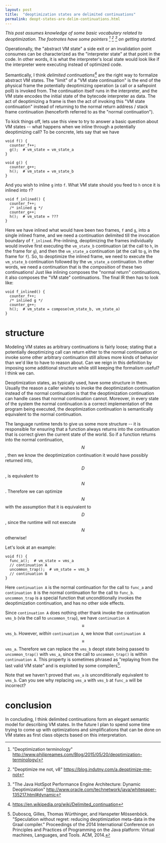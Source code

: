 ```yaml
---
layout: post
title:  "deoptimization states are delimited continuations"
permalink: deopt-states-are-delim-continuations.html
---
```


*This post assumes knowledge of some basic vocabulary related to
deoptimization.  The footnotes have some pointers [^deoptintro]
[^deoptv8] [^deoptjvm] on getting started.*

[^deoptintro]: "Deoptimization terminology" <http://www.philipreames.com/Blog/2015/05/20/deoptimization-terminology/>
[^deoptv8]: "Deoptimize me not, v8" <https://blog.indutny.com/a.deoptimize-me-not>
[^deoptjvm]: "The Java HotSpot Performance Engine Architecture: Dynamic Deoptimization" <http://www.oracle.com/technetwork/java/whitepaper-135217.html#dynamic>


Operationally, the "abstract VM state" a side exit or an invalidation
point consumes can be characterized as the "interpreter state" at that
point in the code.  In other words, it is what the interpreter's local
state would look like if the interpreter were executing instead of
optimized code.

Semantically, I think *delimited continuations*[^delim] are the right
way to formalize abstract VM states.  The "limit" of a "VM state
continuation" is the end of the physical frame the potentially
deoptimizing operation (a call or a safepoint poll) is invoked from.
The continuation itself runs in the interpreter, and the VM state
encodes the initial state of the bytecode interpreter as data.  The
act of deoptimizing a frame is then the act of invoking this "VM state
continuation" instead of returning to the normal return address /
stack frame continuation (henceforth referred to as the "normal
continuation").

[^delim]: <https://en.wikipedia.org/wiki/Delimited_continuation>

To kick things off, lets use this view to try to answer a basic
question about VM states -- what happens when we inline through a
potentially deoptimizing call?  To be concrete, lets say that we have

    void f() {
      counter_f++;
      g();  # vm_state = vm_state_a
    }
    
    void g() {
      counter_g++;
      h();  # vm_state = vm_state_b
    }

And you wish to inline `g` into `f`.  What VM state should you feed to
`h` once it is inlined into `f`?

    void f_inlined() {
      counter_f++;
      /* inlined g */
      counter_g++;
      h();  # vm_state = ???
    }

Here we have inlined what would have been two frames, `f` and `g`,
into a single inlined frame, and we need a continuation delimited till
the invocation boundary of `f_inlined`.  Pre-inlining, deoptimizing
the frames individually would involve first executing the `vm_state_b`
continuation (at the call to `h`, in the frame for `g`), and then the
`vm_state_a` continuation (at the call to `g`, in the frame for `f`).
So, to deoptimize the inlined frame, we need to execute the
`vm_state_b` continuation followed by the `vm_state_a` continuation.
In other words, we need a continuation that is the *composition* of
these two continuations!  Just like inlining composes the "normal
return" continuations, it also composes the "VM state" continuations.
The final IR then has to look like:

    void f_inlined() {
      counter_f++;
      /* inlined g */
      counter_g++;
      h();  # vm_state = compose(vm_state_b, vm_state_a)
    }

# structure

Modeling VM states as arbitrary continuations is fairly loose; stating
that a potentially deoptimizing call can return either to the normal
continuation or invoke some other arbitrary continuation still allows
more kinds of behavior than we'd like to have to reason about.  Can we
reign in this definition by imposing some additional structure while
still keeping the formalism useful?  I think we can.

Deoptimization states, as typically used, have some structure in them.
Usually the reason a caller wishes to invoke the deoptimization
continuation instead of the normal continuation is that the
deoptimization continuation can handle cases that normal continuation
cannot.  Moreover, in every state of the system the normal
continuation is a correct implementation of the program being
executed, the deoptimization continuation is semantically equivalent
to the normal continuation.

The language runtime tends to give us some more structure -- it is
responsible for ensuring that a function always returns into the
continuation that is correct given the current state of the world.  So
if a function returns into the normal continuation, $$N$$, then we
know the deoptimization continuation it would have possibly returned
into, $$D$$, is equivalent to $$N$$.  Therefore we can optimize $$N$$
with the assumption that it is equivalent to $$D$$, since the runtime
will not execute $$N$$ otherwise!

Let's look at an example:

    void f() {
      func_a();  # vm_state = vms_a
      // continuation A
      uncommon_trap();  # vm_state = vms_b
      // continuation B
    }

Here `continuation A` is the normal continuation for the call to
`func_a` and `continuation B` is the normal continuation for the call
to `func_b`.  `uncommon_trap` is a special function that
unconditionally invokes the deoptimization continuation, and has no
other side effects.

Since `continuation A` does nothing other thank invoke the
continuation `vms_b` (via the call to `uncommon_trap`), we have
`continuation A` $$\equiv$$ `vms_b`.  However, *within* `continuation
A`, we know that `continuation A` $$\equiv$$ `vms_a`.  Therefore we
can replace the `vms_b` deopt state being passed to `uncommon_trap()`
with `vms_a`, since the call to `uncommon_trap()` is within
`continuation A`.  This property is sometimes phrased as "replaying
from the last valid VM state" and is exploited by some
compilers[^graal].

Note that we haven't proved that `vms_a` is unconditionally equivalent
to `vms_b`.  Can you see why replacing `vms_a` with `vms_b` at
`func_a` will be incorrect?

# conclusion

In concluding, I think delimited continuations form an elegant
semantic model for describing VM states.  In the future I plan to
spend some time trying to come up with optimizations and
simplifications that can be done on VM states as first class objects
based on this interpretation.

[^graal]: Duboscq, Gilles, Thomas Würthinger, and Hanspeter Mössenböck. "Speculation without regret: reducing deoptimization meta-data in the Graal compiler." Proceedings of the 2014 International Conference on Principles and Practices of Programming on the Java platform: Virtual machines, Languages, and Tools. ACM, 2014.
